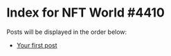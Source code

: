 # Index for NFT World #4410
Posts will be displayed in the order below:

- [Your first post](./001-first.md)

